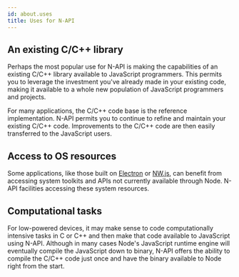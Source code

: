 ```yaml
---
id: about.uses
title: Uses for N-API
---
```


## An existing C/C++ library

Perhaps the most popular use for N-API is making the capabilities of an existing C/C++ library available to JavaScript programmers. This permits you to leverage the investment you've already made in your existing code, making it available to a whole new population of JavaScript programmers and projects. 

For many applications, the C/C++ code base is the reference implementation. N-API permits you to continue to refine and maintain your existing C/C++ code. Improvements to the C/C++ code are then easily transferred to the JavaScript users.  

## Access to OS resources

Some applications, like those built on [Electron](https://electronjs.org) or [NW.js](https://nwjs.io), can benefit from accessing system toolkits and APIs not currently available through Node. N-API facilities accessing these system resources. 

## Computational tasks

For low-powered devices, it may make sense to code computationally intensive tasks in C or C++ and then make that code available to JavaScript using N-API. Although in many cases Node's JavaScript runtime engine will eventually compile the JavaScript down to binary, N-API offers the ability to compile the C/C++ code just once and have the binary available to Node right from the start. 